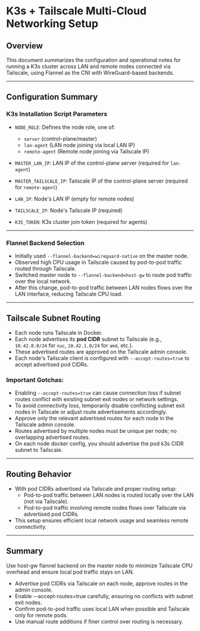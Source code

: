 # K3s + Tailscale Multi-Cloud Networking Setup

## Overview

This document summarizes the configuration and operational notes for running a K3s cluster across LAN and remote nodes connected via Tailscale, using Flannel as the CNI with WireGuard-based backends.

---

## Configuration Summary

### K3s Installation Script Parameters

- `NODE_ROLE`: Defines the node role, one of:
  - `server` (control-plane/master)
  - `lan-agent` (LAN node joining via local LAN IP)
  - `remote-agent` (Remote node joining via Tailscale IP)

- `MASTER_LAN_IP`: LAN IP of the control-plane server (required for `lan-agent`)
- `MASTER_TAILSCALE_IP`: Tailscale IP of the control-plane server (required for `remote-agent`)
- `LAN_IP`: Node's LAN IP (empty for remote nodes)
- `TAILSCALE_IP`: Node's Tailscale IP (required)
- `K3S_TOKEN`: K3s cluster join token (required for agents)

---

### Flannel Backend Selection

- Initially used `--flannel-backend=wireguard-native` on the master node.
- Observed high CPU usage in Tailscale caused by pod-to-pod traffic routed through Tailscale.
- Switched master node to `--flannel-backend=host-gw` to route pod traffic over the local network.
- After this change, pod-to-pod traffic between LAN nodes flows over the LAN interface, reducing Tailscale CPU load.

---

## Tailscale Subnet Routing

- Each node runs Tailscale in Docker.
- Each node advertises its **pod CIDR** subnet to Tailscale (e.g., `10.42.0.0/24` for `nuc`, `10.42.1.0/24` for `amd`, etc.).
- These advertised routes are approved on the Tailscale admin console.
- Each node's Tailscale client is configured with `--accept-routes=true` to accept advertised pod CIDRs.

### Important Gotchas:

- Enabling `--accept-routes=true` can cause connection loss if subnet routes conflict with existing subnet exit nodes or network settings.
- To avoid connectivity loss, temporarily disable conflicting subnet exit nodes in Tailscale or adjust route advertisements accordingly.
- Approve only the relevant advertised routes for each node in the Tailscale admin console.
- Routes advertised by multiple nodes must be unique per node; no overlapping advertised routes.
- On each node docker config, you should advertise the pod k3s CIDR subnet to Tailscale.

---

## Routing Behavior

- With pod CIDRs advertised via Tailscale and proper routing setup:
  - Pod-to-pod traffic between LAN nodes is routed locally over the LAN (not via Tailscale).
  - Pod-to-pod traffic involving remote nodes flows over Tailscale via advertised pod CIDRs.
- This setup ensures efficient local network usage and seamless remote connectivity.

---

## Summary

Use host-gw flannel backend on the master node to minimize Tailscale CPU overhead and ensure local pod traffic stays on LAN.
* Advertise pod CIDRs via Tailscale on each node, approve routes in the admin console.
* Enable --accept-routes=true carefully, ensuring no conflicts with subnet exit nodes.
* Confirm pod-to-pod traffic uses local LAN when possible and Tailscale only for remote pods.
* Use manual route additions if finer control over routing is necessary.
